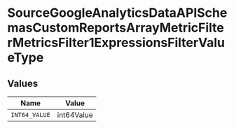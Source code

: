 # SourceGoogleAnalyticsDataAPISchemasCustomReportsArrayMetricFilterMetricsFilter1ExpressionsFilterValueType


## Values

| Name          | Value         |
| ------------- | ------------- |
| `INT64_VALUE` | int64Value    |
